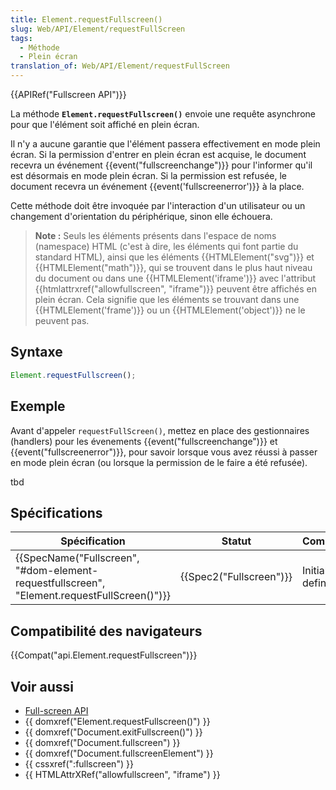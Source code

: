 ```yaml
---
title: Element.requestFullscreen()
slug: Web/API/Element/requestFullScreen
tags:
  - Méthode
  - Plein écran
translation_of: Web/API/Element/requestFullScreen
---
```

{{APIRef("Fullscreen API")}}

La méthode **`Element.requestFullscreen()`** envoie une requête asynchrone pour que l'élément soit affiché en plein écran.

Il n'y a aucune garantie que l'élément passera effectivement en mode plein écran. Si la permission d'entrer en plein écran est acquise, le document recevra un événement {{event("fullscreenchange")}} pour l'informer qu'il est désormais en mode plein écran. Si la permission est refusée, le document recevra un événement {{event('fullscreenerror')}} à la place.

Cette méthode doit être invoquée par l'interaction d'un utilisateur ou un changement d'orientation du périphérique, sinon elle échouera.

> **Note :** Seuls les éléments présents dans l'espace de noms (namespace) HTML (c'est à dire, les éléments qui font partie du standard HTML), ainsi que les éléments {{HTMLElement("svg")}} et {{HTMLElement("math")}}, qui se trouvent dans le plus haut niveau du document ou dans une {{HTMLElement('iframe')}} avec l'attribut {{htmlattrxref("allowfullscreen", "iframe")}} peuvent être affichés en plein écran. Cela signifie que les éléments se trouvant dans une {{HTMLElement('frame')}} ou un {{HTMLElement('object')}} ne le peuvent pas.

## Syntaxe

```js
Element.requestFullscreen();
```

## Exemple

Avant d'appeler `requestFullScreen()`, mettez en place des gestionnaires (handlers) pour les évenements  {{event("fullscreenchange")}} et {{event("fullscreenerror")}}, pour savoir lorsque vous avez réussi à passer en mode plein écran (ou lorsque la permission de le faire a été refusée).

tbd

## Spécifications

| Spécification                                                                                                            | Statut                           | Commentaire        |
| ------------------------------------------------------------------------------------------------------------------------ | -------------------------------- | ------------------ |
| {{SpecName("Fullscreen", "#dom-element-requestfullscreen", "Element.requestFullScreen()")}} | {{Spec2("Fullscreen")}} | Initial definition |

## Compatibilité des navigateurs

{{Compat("api.Element.requestFullscreen")}}

## Voir aussi

- [Full-screen API](/en-US/docs/Web/API/Fullscreen_API)
- {{ domxref("Element.requestFullscreen()") }}
- {{ domxref("Document.exitFullscreen()") }}
- {{ domxref("Document.fullscreen") }}
- {{ domxref("Document.fullscreenElement") }}
- {{ cssxref(":fullscreen") }}
- {{ HTMLAttrXRef("allowfullscreen", "iframe") }}
